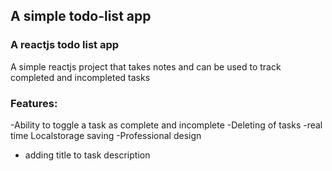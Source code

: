 
## A simple todo-list app 

### A reactjs todo list app  

A simple reactjs project that takes notes and can be used to track completed and incompleted tasks

### Features:
-Ability to toggle a task as complete and incomplete 
-Deleting of tasks 
-real time Localstorage saving
-Professional design 
- adding title to task description

